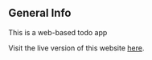 ## General Info
This is a web-based todo app

Visit the live version of this website [here](https://casazzan.github.io/todo/).
